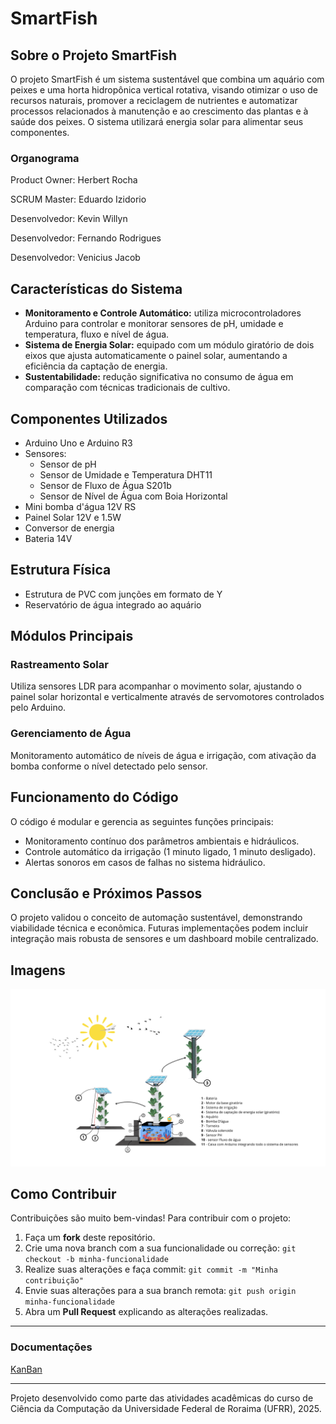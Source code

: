 # SmartFish
## Sobre o Projeto SmartFish
O projeto SmartFish é um sistema sustentável que combina um aquário com peixes e
uma horta hidropônica vertical rotativa, visando otimizar o uso de recursos naturais,
promover a reciclagem de nutrientes e automatizar processos relacionados à manutenção
e ao crescimento das plantas e à saúde dos peixes. O sistema utilizará energia solar para
alimentar seus componentes.

### Organograma
Product Owner: Herbert Rocha

SCRUM Master: Eduardo Izidorio

Desenvolvedor: Kevin Willyn

Desenvolvedor: Fernando Rodrigues

Desenvolvedor: Venicius Jacob


## Características do Sistema
- **Monitoramento e Controle Automático:** utiliza microcontroladores Arduino para controlar e monitorar sensores de pH, umidade e temperatura, fluxo e nível de água.
- **Sistema de Energia Solar:** equipado com um módulo giratório de dois eixos que ajusta automaticamente o painel solar, aumentando a eficiência da captação de energia.
- **Sustentabilidade:** redução significativa no consumo de água em comparação com técnicas tradicionais de cultivo.

## Componentes Utilizados
- Arduino Uno e Arduino R3
- Sensores:
  - Sensor de pH
  - Sensor de Umidade e Temperatura DHT11
  - Sensor de Fluxo de Água S201b
  - Sensor de Nível de Água com Boia Horizontal
- Mini bomba d'água 12V RS
- Painel Solar 12V e 1.5W
- Conversor de energia
- Bateria 14V

## Estrutura Física
- Estrutura de PVC com junções em formato de Y
- Reservatório de água integrado ao aquário

## Módulos Principais
### Rastreamento Solar
Utiliza sensores LDR para acompanhar o movimento solar, ajustando o painel solar horizontal e verticalmente através de servomotores controlados pelo Arduino.

### Gerenciamento de Água
Monitoramento automático de níveis de água e irrigação, com ativação da bomba conforme o nível detectado pelo sensor.

## Funcionamento do Código
O código é modular e gerencia as seguintes funções principais:
- Monitoramento contínuo dos parâmetros ambientais e hidráulicos.
- Controle automático da irrigação (1 minuto ligado, 1 minuto desligado).
- Alertas sonoros em casos de falhas no sistema hidráulico.

## Conclusão e Próximos Passos
O projeto validou o conceito de automação sustentável, demonstrando viabilidade técnica e econômica. Futuras implementações podem incluir integração mais robusta de sensores e um dashboard mobile centralizado.

## Imagens
![image](Documentos/BigPictureHorta.png)

## Como Contribuir
Contribuições são muito bem-vindas! Para contribuir com o projeto:

1. Faça um **fork** deste repositório.
2. Crie uma nova branch com a sua funcionalidade ou correção: `git checkout -b minha-funcionalidade`
3. Realize suas alterações e faça commit: `git commit -m "Minha contribuição"`
4. Envie suas alterações para a sua branch remota: `git push origin minha-funcionalidade`
5. Abra um **Pull Request** explicando as alterações realizadas.

---

### Documentações
[KanBan](https://github.com/users/EhoKira/projects/2)

---

Projeto desenvolvido como parte das atividades acadêmicas do curso de Ciência da Computação da Universidade Federal de Roraima (UFRR), 2025.
